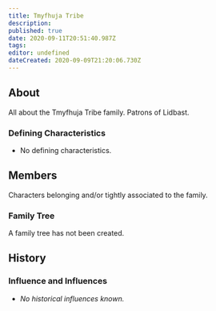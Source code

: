 ```yaml
---
title: Tmyfhuja Tribe
description: 
published: true
date: 2020-09-11T20:51:40.987Z
tags: 
editor: undefined
dateCreated: 2020-09-09T21:20:06.730Z
---
```


## About

All about the Tmyfhuja Tribe family. Patrons of Lidbast.

### Defining Characteristics

- No defining characteristics.

## Members

Characters belonging and/or tightly associated to the family.

### Family Tree

A family tree has not been created.

## History

### Influence and Influences

- *No historical influences known.*